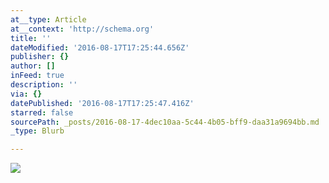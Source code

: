 ```yaml
---
at__type: Article
at__context: 'http://schema.org'
title: ''
dateModified: '2016-08-17T17:25:44.656Z'
publisher: {}
author: []
inFeed: true
description: ''
via: {}
datePublished: '2016-08-17T17:25:47.416Z'
starred: false
sourcePath: _posts/2016-08-17-4dec10aa-5c44-4b05-bff9-daa31a9694bb.md
_type: Blurb

---
```

![](https://the-grid-user-content.s3-us-west-2.amazonaws.com/32ca3d01-8d69-483d-be9b-a6de93bc5204.png)